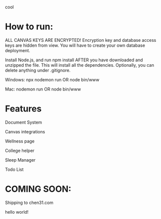 cool

# How to run:

ALL CANVAS KEYS ARE ENCRYPTED!
Encryption key and database access keys are hidden from view. You will have to create your own database deployment. 

Install Node.js, and run npm install AFTER you have downloaded and unzipped the file. This will install all the dependencies. 
Optionally, you can delete anything under .gitignore.

Windows: npx nodemon run OR node bin/www

Mac: nodemon run OR node bin/www

# Features

Document System

Canvas integrations

Wellness page

College helper

Sleep Manager

Todo List

# COMING SOON:

Shipping to chen31.com

hello world!
